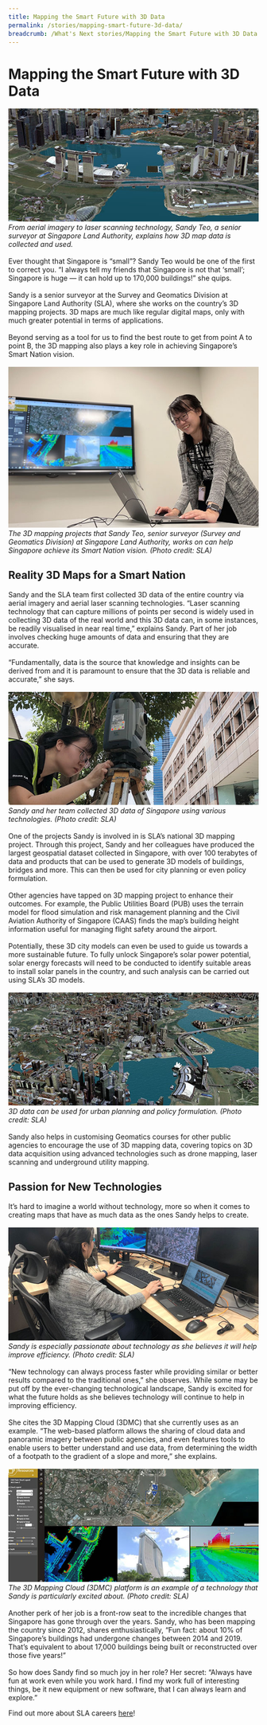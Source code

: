 ```yaml
---
title: Mapping the Smart Future with 3D Data
permalink: /stories/mapping-smart-future-3d-data/
breadcrumb: /What's Next stories/Mapping the Smart Future with 3D Data
---
```

# <b>Mapping the Smart Future with 3D Data</b>
![SLA](/images/SLA_3D%20Map%203.jpg)
<br>
*From aerial imagery to laser scanning technology, Sandy Teo, a senior surveyor at Singapore Land Authority, explains how 3D map data is collected and used.*
<br>
<br>
Ever thought that Singapore is “small”? Sandy Teo would be one of the first to correct you. “I always tell my friends that Singapore is not that ‘small’; Singapore is huge — it can hold up to 170,000 buildings!” she quips.
<br>
<br>
Sandy is a senior surveyor at the Survey and Geomatics Division at Singapore Land Authority (SLA), where she works on the country’s 3D mapping projects. 3D maps are much like regular digital maps, only with much greater potential in terms of applications.
<br>
<br>
Beyond serving as a tool for us to find the best route to get from point A to point B, the 3D mapping also plays a key role in achieving Singapore’s Smart Nation vision.
<br>
<br>
![SLA](/images/SLA_Sandy%20Teo.jpg)
*The 3D mapping projects that Sandy Teo, senior surveyor (Survey and Geomatics Division) at Singapore Land Authority, works on can help Singapore achieve its Smart Nation vision. (Photo credit: SLA)*
<br>
## Reality 3D Maps for a Smart Nation
Sandy and the SLA team first collected 3D data of the entire country via aerial imagery and aerial laser scanning technologies. “Laser scanning technology that can capture millions of points per second is widely used in collecting 3D data of the real world and this 3D data can, in some instances, be readily visualised in near real time,” explains Sandy. Part of her job involves checking huge amounts of data and ensuring that they are accurate.
<br>
<br>
“Fundamentally, data is the source that knowledge and insights can be derived from and it is paramount to ensure that the 3D data is reliable and accurate,” she says.
<br>
<br>
![SLA](/images/SLA_Sandy%20Teo%202.jpg)
*Sandy and her team collected 3D data of Singapore using various technologies. (Photo credit: SLA)*
<br>
<br>
One of the projects Sandy is involved in is SLA’s national 3D mapping project. Through this project, Sandy and her colleagues have produced the largest geospatial dataset collected in Singapore, with over 100 terabytes of data and products that can be used to generate 3D models of buildings, bridges and more. This can then be used for city planning or even policy formulation.
<br>
<br>
Other agencies have tapped on 3D mapping project to enhance their outcomes. For example, the Public Utilities Board (PUB) uses the terrain model for flood simulation and risk management planning and the Civil Aviation Authority of Singapore (CAAS) finds the map’s building height information useful for managing flight safety around the airport.
<br>
<br>
Potentially, these 3D city models can even be used to guide us towards a more sustainable future. To fully unlock Singapore’s solar power potential, solar energy forecasts will need to be conducted to identify suitable areas to install solar panels in the country, and such analysis can be carried out using SLA’s 3D models.
<br>
<br>
![SLA](/images/SLA_3D%20Map.jpg)
*3D data can be used for urban planning and policy formulation. (Photo credit: SLA)*
<br>
<br>
Sandy also helps in customising Geomatics courses for other public agencies to encourage the use of 3D mapping data, covering topics on 3D data acquisition using advanced technologies such as drone mapping, laser scanning and underground utility mapping.
<br>
## Passion for New Technologies
It’s hard to imagine a world without technology, more so when it comes to creating maps that have as much data as the ones Sandy helps to create.
<br>
<br>
![SLA](/images/SLA_Sandy%20Teo%203.jpg)
*Sandy is especially passionate about technology as she believes it will help improve efficiency. (Photo credit: SLA)*
<br>
<br>
“New technology can always process faster while providing similar or better results compared to the traditional ones,” she observes. While some may be put off by the ever-changing technological landscape, Sandy is excited for what the future holds as she believes technology will continue to help in improving efficiency.
<br>
<br>
She cites the 3D Mapping Cloud (3DMC) that she currently uses as an example. “The web-based platform allows the sharing of cloud data and panoramic imagery between public agencies, and even features tools to enable users to better understand and use data, from determining the width of a footpath to the gradient of a slope and more,” she explains.
<br>
<br>
![SLA](/images/SLA_3D%20Mapping%20Cloud.jpg)
*The 3D Mapping Cloud (3DMC) platform is an example of a technology that Sandy is particularly excited about. (Photo credit: SLA)*
<br>
<br>
Another perk of her job is a front-row seat to the incredible changes that Singapore has gone through over the years. Sandy, who has been mapping the country since 2012, shares enthusiastically, “Fun fact: about 10% of Singapore’s buildings had undergone changes between 2014 and 2019. That’s equivalent to about 17,000 buildings being built or reconstructed over those five years!”
<br>
<br>
So how does Sandy find so much joy in her role? Her secret: “Always have fun at work even while you work hard. I find my work full of interesting things, be it new equipment or new software, that I can always learn and explore.”

Find out more about SLA careers [here](http://careers.pageuppeople.com/688/cwlive/en/search/?brand=singapore+land+authority)!